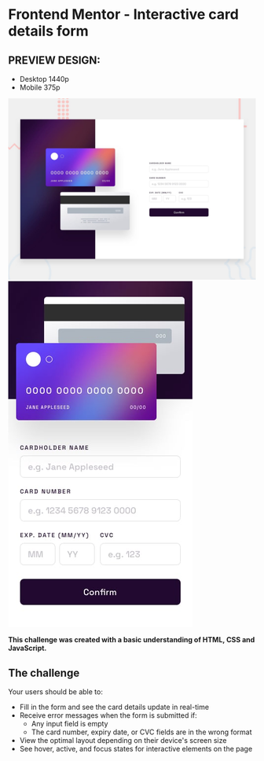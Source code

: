 # Frontend Mentor - Interactive card details form

## PREVIEW DESIGN:
- Desktop 1440p
- Mobile 375p

![Design preview for the Interactive card details form coding challenge](./design/desktop-preview.jpg)
![Design preview for the Interactive card details form coding challenge](./design/mobile-design.jpg)

**This challenge was created with a basic understanding of HTML, CSS and JavaScript.**

## The challenge

Your users should be able to: 

- Fill in the form and see the card details update in real-time
- Receive error messages when the form is submitted if:
  - Any input field is empty
  - The card number, expiry date, or CVC fields are in the wrong format
- View the optimal layout depending on their device's screen size
- See hover, active, and focus states for interactive elements on the page
